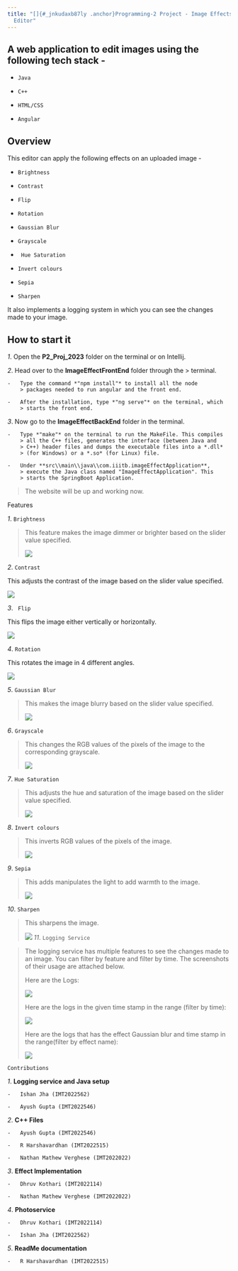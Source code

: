 ```yaml
---
title: "[]{#_jnkudaxb87ly .anchor}Programming-2 Project - Image Effects
  Editor"
---
```


## A web application to edit images using the following tech stack -

-   `Java`

-   `C++`

-   `HTML/CSS`

-  `Angular`

## Overview

This editor can apply the following effects on an uploaded image -

-   `Brightness`

-   `Contrast`

-   `Flip`

-   `Rotation`

-   `Gaussian Blur`

-   `Grayscale`

-  ` Hue Saturation`

-   `Invert colours`

-   `Sepia`

-   `Sharpen`



It also implements a logging system in which you can see the changes
made to your image.
##

## How to start it

*1*.  Open the **P2_Proj_2023** folder on the terminal or on Intellij.

*2*.  Head over to the **ImageEffectFrontEnd** folder through the
    > terminal.

    -   Type the command *"npm install"* to install all the node
        > packages needed to run angular and the front end.

    -   After the installation, type *"ng serve"* on the terminal, which
        > starts the front end.

*3*.  Now go to the **ImageEffectBackEnd** folder in the terminal.

    -   Type *"make"* on the terminal to run the MakeFile. This compiles
        > all the C++ files, generates the interface (between Java and
        > C++) header files and dumps the executable files into a *.dll*
        > (for Windows) or a *.so* (for Linux) file.

    -   Under **src\\main\\java\\com.iiitb.imageEffectApplication**,
        > execute the Java class named "ImageEffectApplication". This
        > starts the SpringBoot Application.

> The website will be up and working now.

Features

*1*.  `Brightness`

> This feature makes the image dimmer or brighter based on the slider
> value specified.
>
> ![](ReadmeImages/media/image12.png)

*2*.  `Contrast`

This adjusts the contrast of the image based on the slider value
specified.

![](ReadmeImages/media/image5.png)

*3*. ` Flip`

This flips the image either vertically or horizontally.

![](ReadmeImages/media/image1.png)

*4*.  `Rotation`

This rotates the image in 4 different angles.

![](ReadmeImages/media/image10.png)

*5*.  `Gaussian Blur`

> This makes the image blurry based on the slider value specified.
>
> ![](ReadmeImages/media/image11.png)

*6*.  `Grayscale`

> This changes the RGB values of the pixels of the image to the
> corresponding grayscale.
>
> ![](ReadmeImages/media/image6.png)

*7*.  `Hue Saturation`

> This adjusts the hue and saturation of the image based on the slider
> value specified.
>
> ![](ReadmeImages/media/image7.png)

*8*.  `Invert colours`

> This inverts RGB values of the pixels of the image.
>
> ![](ReadmeImages/media/image2.png)

*9*.  `Sepia`

> This adds manipulates the light to add warmth to the image.
>
> ![](ReadmeImages/media/image4.png)
>

*10*. `Sharpen`

> This sharpens the image.
>
> ![](ReadmeImages/media/image13.jpeg)
*11*. `Logging Service`

> The logging service has multiple features to see the changes made to
> an image. You can filter by feature and filter by time. The
> screenshots of their usage are attached below.
>
> Here are the Logs:
>
> ![](ReadmeImages/media/image3.png)
>
> Here are the logs in the given time stamp in the range (filter by
> time):
>
> ![](ReadmeImages/media/image9.png)
>
> Here are the logs that has the effect Gaussian blur and time stamp in
> the range(filter by effect name):
>
> ![](ReadmeImages/media/image8.png)

`Contributions`

*1*.  **Logging service and Java setup**

    -   Ishan Jha (IMT2022562)

    -   Ayush Gupta (IMT2022546)

*2*.  **C++ Files**

    -   Ayush Gupta (IMT2022546)

    -   R Harshavardhan (IMT2022515)

    -   Nathan Mathew Verghese (IMT2022022)

*3*.  **Effect Implementation**

    -   Dhruv Kothari (IMT2022114)

    -   Nathan Mathew Verghese (IMT2022022)

*4*.  **Photoservice**

    -   Dhruv Kothari (IMT2022114)

    -   Ishan Jha (IMT2022562)

*5*.  **ReadMe documentation**

    -   R Harshavardhan (IMT2022515)
